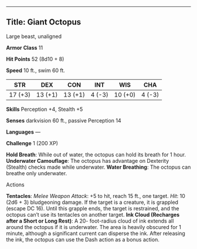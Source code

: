-------------------------
Title: Giant Octopus
-------------------------


Large beast, unaligned

**Armor Class** 11

**Hit Points** 52 (8d10 + 8)

**Speed** 10 ft., swim 60 ft.

| STR    | DEX     | CON     | INT     | WIS     | CHA
|---------| -------- |--------- |--------- |---------| --------
| 17 (+3)   | 13 (+1)   | 13 (+1)   | 4 (-3)   | 10 (+0)   | 4 (-3)

**Skills** Perception +4, Stealth +5

**Senses** darkvision 60 ft., passive Perception 14

**Languages** —

**Challenge** 1 (200 XP)


**Hold Breath**: While out of water, the octopus can hold its breath
for 1 hour.
**Underwater Camouflage**: The octopus has advantage on
Dexterity (Stealth) checks made while underwater.
**Water Breathing**: The octopus can breathe only underwater.


Actions

**Tentacles**: *Melee Weapon Attack*: +5 to hit, reach 15 ft.,
one target. *Hit*: 10 (2d6 + 3) bludgeoning damage. If the target is
a creature, it is grappled (escape DC 16). Until this grapple ends,
the target is restrained, and the octopus can’t use its tentacles on
another target.
**Ink Cloud (Recharges after a Short or Long Rest)**: A 20-
foot-radius cloud of ink extends all around the octopus if it
is underwater. The area is heavily obscured for 1 minute, although a
significant current can disperse the ink. After releasing the ink,
the octopus can use the Dash action as a bonus action.

